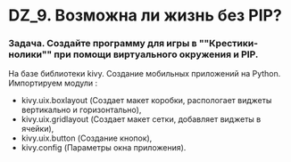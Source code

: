 # DZ_9. Возможна ли жизнь без PIP?

### Задача. Создайте программу для игры в ""Крестики-нолики"" при помощи виртуального окружения и PIP.

На базе библиотеки kivy. Создание мобильных приложений на Python. Импортируем модули :
- kivy.uix.boxlayout (Создает макет коробки, распологает виджеты вертикально и горизонтально),
- kivy.uix.gridlayout (Создает макет сетки, добавляет виджеты в ячейки),
- kivy.uix.button (Создание кнопок),
- kivy.config (Параметры окна приложения).